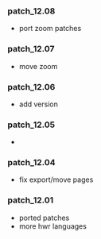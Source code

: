 ### patch_12.08
- port zoom patches
### patch_12.07
- move zoom
### patch_12.06
- add version 

### patch_12.05
- 
### patch_12.04
- fix export/move pages

### patch_12.01
- ported patches
- more hwr languages
